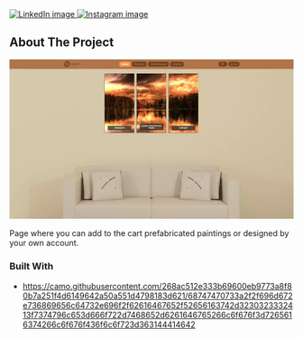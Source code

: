 <a href="https://www.linkedin.com/in/giulianoconti/" target="_blank">
<img style="width:100px;" src="https://assets.stickpng.com/images/580b57fcd9996e24bc43c528.png" alt="LinkedIn image" title="LinkedIn">
</a>
<a href="https://www.instagram.com/giulianocontii/" target="_blank">
<img style="width:100px;" src="https://cdn-icons-png.flaticon.com/128/2111/2111463.png" alt="Instagram image" title="Instagram">
</a>


## About The Project

![COPICTI](https://raw.githubusercontent.com/giulianoconti/api/main/imagesProjects/images_956x538/copicti_956x538.webp?raw=true)

Page where you can add to the cart prefabricated paintings or designed by your own account.



### Built With

* https://camo.githubusercontent.com/268ac512e333b69600eb9773a8f80b7a251f4d6149642a50a551d4798183d621/68747470733a2f2f696d672e736869656c64732e696f2f62616467652f52656163742d3230323332413f7374796c653d666f722d7468652d6261646765266c6f676f3d7265616374266c6f676f436f6c6f723d363144414642
